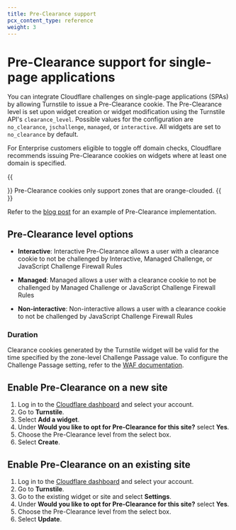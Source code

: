 ```yaml
---
title: Pre-Clearance support
pcx_content_type: reference
weight: 3
---
```


# Pre-Clearance support for single-page applications

You can integrate Cloudflare challenges on single-page applications (SPAs) by allowing Turnstile to issue a Pre-Clearance cookie. The Pre-Clearance level is set upon widget creation or widget modification using the Turnstile API's `clearance_level`. Possible values for the configuration are `no_clearance`, `jschallenge`, `managed`,  or `interactive`. All widgets are set to `no_clearance` by default.

For Enterprise customers eligible to toggle off domain checks, Cloudflare recommends issuing Pre-Clearance cookies on widgets where at least one domain is specified.

{{<Aside type="note">}}
Pre-Clearance cookies only support zones that are orange-clouded.
{{</Aside>}}

Refer to the [blog post](https://blog.cloudflare.com/integrating-turnstile-with-the-cloudflare-waf-to-challenge-fetch-requests) for an example of Pre-Clearance implementation.

## Pre-Clearance level options

- **Interactive**: Interactive Pre-Clearance allows a user with a clearance cookie to not be challenged by Interactive, Managed Challenge, or JavaScript Challenge Firewall Rules

- **Managed**: Managed allows a user with a clearance cookie to not be challenged by Managed Challenge or JavaScript Challenge Firewall Rules

- **Non-interactive**: Non-interactive allows a user with a clearance cookie to not be challenged by JavaScript Challenge Firewall Rules

### Duration

Clearance cookies generated by the Turnstile widget will be valid for the time specified by the zone-level Challenge Passage value. To configure the Challenge Passage setting, refer to the [WAF documentation](/waf/tools/challenge-passage/).

## Enable Pre-Clearance on a new site 

1. Log in to the [Cloudflare dashboard](https://dash.cloudflare.com/login) and select your account.
2. Go to **Turnstile**.
3. Select **Add a widget**.
4. Under **Would you like to opt for Pre-Clearance for this site?** select **Yes**.
5. Choose the Pre-Clearance level from the select box.
6. Select **Create**. 

## Enable Pre-Clearance on an existing site

1. Log in to the [Cloudflare dashboard](https://dash.cloudflare.com/login) and select your account.
2. Go to **Turnstile**.
3. Go to the existing widget or site and select **Settings**.
4. Under **Would you like to opt for Pre-Clearance for this site?** select **Yes**.
5. Choose the Pre-Clearance level from the select box. 
6. Select **Update**.